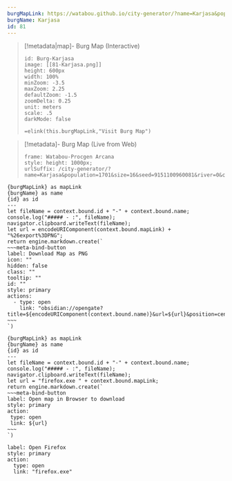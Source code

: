 ```yaml
---
burgMapLink: https://watabou.github.io/city-generator/?name=Karjasa&population=1701&size=16&seed=9151100960081&river=0&coast=1&farms=1&citadel=0&urban_castle=0&hub=false&plaza=1&temple=0&walls=1&shantytown=0&gates=-1&sea=0.83
burgName: Karjasa
id: 81
---
```


> [!metadata|map]- Burg Map (Interactive)
> ```leaflet
> id: Burg-Karjasa
> image: [[81-Karjasa.png]]
> height: 600px
> width: 100%
> minZoom: -3.5
> maxZoom: 2.25
> defaultZoom: -1.5
> zoomDelta: 0.25
> unit: meters
> scale: .5
> darkMode: false
> ```
> `=elink(this.burgMapLink,"Visit Burg Map")`


> [!metadata]- Burg Map (Live from Web)
> ```custom-frames
> frame: Watabou-Procgen Arcana
> style: height: 1000px;
> urlSuffix: /city-generator/?name=Karjasa&population=1701&size=16&seed=9151100960081&river=0&coast=1&farms=1&citadel=0&urban_castle=0&hub=false&plaza=1&temple=0&walls=1&shantytown=0&gates=-1&sea=0.83
> ```


```meta-bind-js-view
{burgMapLink} as mapLink
{burgName} as name
{id} as id
---
let fileName = context.bound.id + "-" + context.bound.name;
console.log("##### - :", fileName);
navigator.clipboard.writeText(fileName);
let url = encodeURIComponent(context.bound.mapLink) + "%26export%3DPNG";
return engine.markdown.create(`
~~~meta-bind-button
label: Download Map as PNG
icon: ""
hidden: false
class: ""
tooltip: ""
id: ""
style: primary
actions:
  - type: open
    link: "obsidian://opengate?title=${encodeURIComponent(context.bound.name)}&url=${url}&position=center"
~~~
`)
```

```meta-bind-js-view
{burgMapLink} as mapLink
{burgName} as name
{id} as id
---
let fileName = context.bound.id + "-" + context.bound.name;
console.log("##### - :", fileName);
navigator.clipboard.writeText(fileName);
let url = "firefox.exe " + context.bound.mapLink;
return engine.markdown.create(`
~~~meta-bind-button
label: Open map in Browser to download
style: primary
action:
 type: open
 link: ${url}
~~~
`)
```


```meta-bind-button
label: Open Firefox
style: primary
action:
  type: open
  link: "firefox.exe"
```